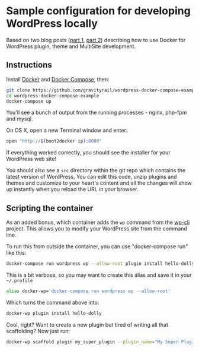 # Sample configuration for developing WordPress locally

Based on two blog posts ([part 1](http://goldsounds.com/archives/2015/04/06/quick-and-easy-wordpress-development-using-docker/), [part 2](http://goldsounds.com/archives/2015/04/16/docker-for-wordpress-multisite-development/)) describing how to use Docker for WordPress plugin, theme and MultiSite development.

## Instructions

Install [Docker](https://docs.docker.com/installation/) and [Docker Compose](http://docs.docker.com/compose/install/), then:

```bash
git clone https://github.com/gravityrail/wordpress-docker-compose-example.git
cd wordpress-docker-compose-example
docker-compose up
```

You'll see a bunch of output from the running processes - nginx, php-fpm and mysql.

On OS X, open a new Terminal window and enter:

```bash
open "http://$(boot2docker ip):8080"
```

If everything worked correctly, you should see the installer for your WordPress web site!

You should also see a `src` directory within the git repo which contains the latest version of WordPress. You can edit this code, unzip plugins and themes and customize to your heart's content and all the changes will show up instantly when you reload the URL in your browser.

## Scripting the container

As an added bonus, which container adds the `wp` command from the [wp-cli](http://wp-cli.org) project. This allows you to modify your WordPress site from the command line.

To run this from outside the container, you can use "docker-compose run" like this:

```bash
docker-compose run wordpress wp --allow-root plugin install hello-dolly
```

This is a bit verbose, so you may want to create this alias and save it in your `~/.profile`

```bash
alias docker-wp='docker-compose run wordpress wp --allow-root'
```

Which turns the command above into:

```bash
docker-wp plugin install hello-dolly
```

Cool, right? Want to create a new plugin but tired of writing all that scaffolding? Now just run:

```bash
docker-wp scaffold plugin my_super_plugin --plugin_name="My Super Plugin"
```